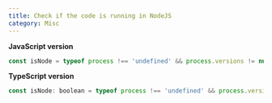 ```yaml
---
title: Check if the code is running in NodeJS
category: Misc
---
```


**JavaScript version**

```js
const isNode = typeof process !== 'undefined' && process.versions != null && process.versions.node != null;
```

**TypeScript version**

```js
const isNode: boolean = typeof process !== 'undefined' && process.versions != null && process.versions.node != null;
```